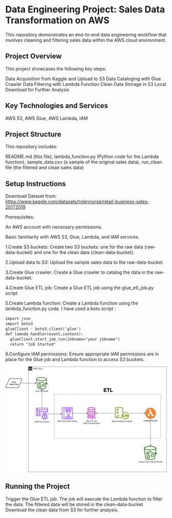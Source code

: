 # Data Engineering Project: Sales Data Transformation on AWS

This repository demonstrates an end-to-end data engineering workflow that involves cleaning and filtering sales data within the AWS cloud environment.

## Project Overview

This project showcases the following key steps:

Data Acquisition from Kaggle and Upload to S3
Data Cataloging with Glue Crawler
Data Filtering with Lambda Function
Clean Data Storage in S3
Local Download for Further Analysis

## Key Technologies and Services

AWS S3,
AWS Glue,
AWS Lambda,
IAM

## Project Structure

This repository includes:

README.md (this file),
lambda_function.py (Python code for the Lambda function),
sample_data.csv (a sample of the original sales data),
run_clean file (the filtered and clean sales data)

## Setup Instructions

Download Dataset from: https://www.kaggle.com/datasets/tylermorse/retail-business-sales-20172019

Prerequisites:

An AWS account with necessary permissions.

Basic familiarity with AWS S3, Glue, Lambda, and IAM services.

1.Create S3 buckets:
   Create two S3 buckets: one for the raw data (raw-data-bucket) and one for the clean data (clean-data-bucket).
   
2.Upload data to S3:
   Upload the sample sales data to the raw-data-bucket.

3.Create Glue crawler:
  Create a Glue crawler to catalog the data in the raw-data-bucket.

4.Create Glue ETL job:
  Create a Glue ETL job using the glue_etl_job.py script.

5.Create Lambda function:
  Create a Lambda function using the lambda_function.py code. I have used a boto script :

  ```
  import json
  import boto3
  glueClient - boto3.client('glue')
  def lamnda_handler(event,context):
    glueClient.start_job_run(Jobname="your jobname")
    return "Job Started"
   ```

6.Configure IAM permissions:
  Ensure appropriate IAM permissions are in place for the Glue job and Lambda function to access S3 buckets.

![Architecture](aws_arch.png)

## Running the Project

Trigger the Glue ETL job.
The job will execute the Lambda function to filter the data.
The filtered data will be stored in the clean-data-bucket.
Download the clean data from S3 for further analysis.
